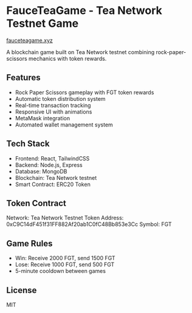 # FauceTeaGame - Tea Network Testnet Game

[fauceteagame.xyz](https://fauceteagame.xyz/)

A blockchain game built on Tea Network testnet combining rock-paper-scissors mechanics with token rewards.

## Features
- Rock Paper Scissors gameplay with FGT token rewards
- Automatic token distribution system
- Real-time transaction tracking
- Responsive UI with animations
- MetaMask integration
- Automated wallet management system

## Tech Stack
- Frontend: React, TailwindCSS
- Backend: Node.js, Express
- Database: MongoDB
- Blockchain: Tea Network testnet
- Smart Contract: ERC20 Token

## Token Contract
Network: Tea Network Testnet
Token Address: 0xC9C14dF451f31FF882Af20ab1C0fC48Bb853e3Cc
Symbol: FGT

## Game Rules
- Win: Receive 2000 FGT, send 1500 FGT
- Lose: Receive 1000 FGT, send 500 FGT
- 5-minute cooldown between games

## License
MIT
